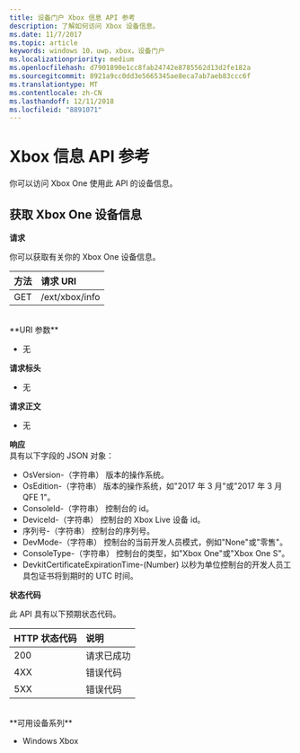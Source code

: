 ```yaml
---
title: 设备门户 Xbox 信息 API 参考
description: 了解如何访问 Xbox 设备信息。
ms.date: 11/7/2017
ms.topic: article
keywords: windows 10，uwp，xbox，设备门户
ms.localizationpriority: medium
ms.openlocfilehash: d7901890e1cc8fab24742e8785562d13d2fe182a
ms.sourcegitcommit: 8921a9cc0dd3e5665345ae8eca7ab7aeb83ccc6f
ms.translationtype: MT
ms.contentlocale: zh-CN
ms.lasthandoff: 12/11/2018
ms.locfileid: "8891071"
---
```

# <a name="xbox-info-api-reference"></a>Xbox 信息 API 参考   
你可以访问 Xbox One 使用此 API 的设备信息。

## <a name="get-xbox-one-device-information"></a>获取 Xbox One 设备信息

**请求**

你可以获取有关你的 Xbox One 设备信息。

方法      | 请求 URI
:------     | :-----
GET | /ext/xbox/info
<br />
**URI 参数**

- 无

**请求标头**

- 无

**请求正文**

- 无

**响应**   
具有以下字段的 JSON 对象：

* OsVersion-（字符串） 版本的操作系统。
* OsEdition-（字符串） 版本的操作系统，如"2017 年 3 月"或"2017 年 3 月 QFE 1"。
* ConsoleId-（字符串） 控制台的 id。
* DeviceId-（字符串） 控制台的 Xbox Live 设备 id。
* 序列号-（字符串） 控制台的序列号。
* DevMode-（字符串） 控制台的当前开发人员模式，例如"None"或"零售"。
* ConsoleType-（字符串） 控制台的类型，如"Xbox One"或"Xbox One S"。
* DevkitCertificateExpirationTime-(Number) 以秒为单位控制台的开发人员工具包证书将到期时的 UTC 时间。

**状态代码**

此 API 具有以下预期状态代码。

HTTP 状态代码      | 说明
:------     | :-----
200 | 请求已成功
4XX | 错误代码
5XX | 错误代码

<br />
**可用设备系列**

* Windows Xbox